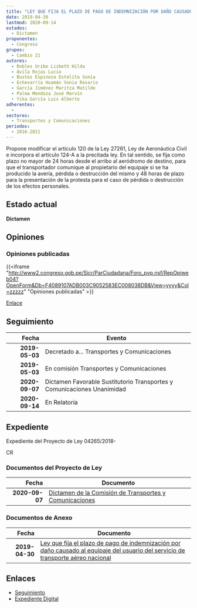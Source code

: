 ```yaml
---
title: "LEY QUE FIJA EL PLAZO DE PAGO DE INDEMNIZACIÓN POR DAÑO CAUSADO AL EQUIPAJE DEL USUARIO DEL SERVICIO DE TRANSPORTE AÉREO NACIONAL"
date: 2019-04-30
lastmod: 2020-09-14
estados: 
  - Dictamen
proponentes: 
  - Congreso
grupos: 
  - Cambio 21
autores: 
  - Robles Uribe Lizbeth Hilda
  - Ávila Rojas Lucio
  - Bustos Espinoza Estelita Sonia
  - Echevarría Huamán Sonia Rosario
  - García Jiménez Maritza Matilde
  - Palma Mendoza José Marvín
  - Yika García Luis Alberto
adherentes: 
  - 
sectores: 
  - Transportes y Comunicaciones
periodos: 
  - 2016-2021
---
```


Propone modificar el artículo 120 de la Ley 27261, Ley de Aeronáutica Civil e incorpora el artículo 124-A a la precitada ley. En tal sentido, se fija como plazo no mayor de 24 horas desde el arribo al aeródromo de destino, para que el transportador comunique al propietario del equipaje si se ha producido la avería, pérdida o destrucción del mismo y 48 horas de plazo para la presentación de la protesta para el caso de pérdida o destrucción de los efectos personales.


## Estado actual

**Dictamen**

## Opiniones

### Opiniones publicadas

{{<iframe "http://www2.congreso.gob.pe/Sicr/ParCiudadana/Foro_pvp.nsf/RepOpiweb04?OpenForm&Db=F4089107ADB003C9052583EC008038DB&View=yyyy&Col=zzzzz" "Opiniones publicadas" >}}

[Enlace](http://www2.congreso.gob.pe/Sicr/ParCiudadana/Foro_pvp.nsf/RepOpiweb04?OpenForm&Db=F4089107ADB003C9052583EC008038DB&View=yyyy&Col=zzzzz)

## Seguimiento

| Fecha | Evento |
|------:|--------|
| **2019-05-03** | Decretado a... Transportes y Comunicaciones|
| **2019-05-03** | En comisión Transportes y Comunicaciones|
| **2020-09-07** | Dictamen Favorable Sustitutorio Transportes y Comunicaciones Unanimidad|
| **2020-09-14** | En Relatoría|


## Expediente

Expediente del Proyecto de Ley 04265/2018-

CR


### Documentos del Proyecto de Ley

| Fecha | Documento |
|------:|--------|
| **2020-09-07** | [Dictamen de la Comisión de Transportes y Comunicaciones](http://www.leyes.congreso.gob.pe/Documentos/2016_2021/Dictamenes/Proyectos_de_Ley/04265DC23MAY20200907.pdf) |

### Documentos de Anexo

| Fecha | Documento |
|------:|--------|
| **2019-04-30** | [Ley que fija el plazo de pago de indemnización por daño causado al equipaje del usuario del servicio de transporte aéreo nacional](http://www.leyes.congreso.gob.pe/Documentos/2016_2021/Proyectos_de_Ley_y_de_Resoluciones_Legislativas/PL0426520190430.pdf) |

## Enlaces 

- [Seguimiento](http://www2.congreso.gob.pe/Sicr/TraDocEstProc/CLProLey2016.nsf/f7fff46988ca05b1052578e100829cc7/dd2be4032ee9d97e052583ee00567789?OpenDocument)
- [Expediente Digital](http://www2.congreso.gob.pe/Sicr/TraDocEstProc/CLProLey2016.nsf/f7fff46988ca05b1052578e100829cc7/dd2be4032ee9d97e052583ee00567789?OpenDocument&Click=05257FB7005EB655.eb71d0cf91d8294e05256cdf006b5706/$Body/0.1C6C)
